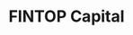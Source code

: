 ---
layout: firm_page
title: "FINTOP Capital"
id: "fintopcapital.com"
permalink: "/fintopcapitalfintopcapital.com/"
website: "https://www.fintopcapital.com"
offices: "Nashville (United States), St. Louis (United States), Jacksonville (United States), New York, NY (United States)"
investment_stages: "Seed, Series A, Series B"
portfolio_companies: "Cardo AI, Sola, StructureFlow, SquareDash, Goodshuffle, Helix by HL, Legatics, BLP Inc, Ampersand, Gappify, Lean Law, Infinant, Interpayments, Allwork, SRA, Hazeltree, VRGL, Xelix, Amaryllis, Compliance AI, Freight Science, Plinqit, Health Here, PulseSG, Quavo, Denim Social, Tax Status, Tenurex, Snappy Kraken, Insurepay, Plooto, Qohash, Honcho, Fresh Technology, Chargeback, Decusoft, Digital Onboarding, FinMkt, myDigitalOffice, Vouchr, Trovata, BipSync, Bridge, Fispan, SmartX, Beanworks, LegacyShield, Cobalt, Core10, Deal Cloud, Solovis, Numerated, GAN Integrity, Kindful"
portfolio_link: "https://www.fintopcapital.com/portfolio"
investment_markets: "FinTech, B2B, SaaS, Software"
founded_year: "2016"
description: "FINTOP Capital seeks B2B SaaS companies in the FinTech space."
linkedin: "https://www.linkedin.com/company/fintop-capital/"
twitter: ""
instagram: "https://www.instagram.com/fintopcap/"
team_page: "https://www.fintopcapital.com/team"
investor_type: "Venture Capital"
crunchbase: "https://www.crunchbase.com/organization/fintop-capital"
pitchbook: "https://pitchbook.com/profiles/investor/222604-48"

# SEO Optimization
meta_title: "FINTOP Capital - VC Firm - projectstartups.com"
meta_description: "FINTOP Capital, FINTOP Capital seeks B2B SaaS companies in the FinTech space...."
meta_keywords: "FINTOP Capital, FinTech, B2B, SaaS, Software, VC firm, venture capital, startup investor, projectstartups.com"
canonical_url: "https://vc.projectstartups.com/fintopcapitalfintopcapital.com/"
---